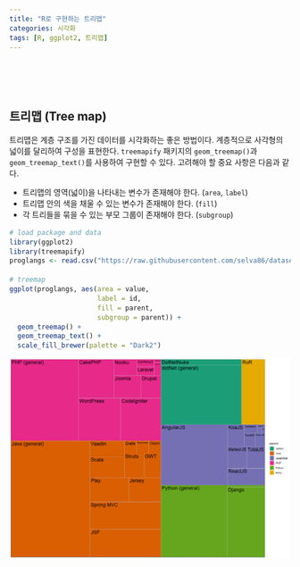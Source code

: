 ```yaml
---
title: "R로 구현하는 트리맵"
categories: 시각화
tags: [R, ggplot2, 트리맵]
---
```


<div style="margin-bottom:100px;"></div>

## 트리맵 (Tree map)

트리맵은 계층 구조를 가진 데이터를 시각화하는 좋은 방법이다. 계층적으로 사각형의 넓이를 달리하여 구성을 표현한다. `treemapify` 패키지의 `geom_treemap()`과 `geom_treemap_text()`를 사용하여 구현할 수 있다. 고려해야 할 중요 사항은 다음과 같다.

- 트리맵의 영역(넓이)을 나타내는 변수가 존재해야 한다. (`area`, `label`)
- 트리맵 안의 색을 채울 수 있는 변수가 존재해야 한다. (`fill`)
- 각 트리들을 묶을 수 있는 부모 그룹이 존재해야 한다. (`subgroup`)

```r
# load package and data
library(ggplot2)
library(treemapify)
proglangs <- read.csv("https://raw.githubusercontent.com/selva86/datasets/master/proglanguages.csv")

# treemap
ggplot(proglangs, aes(area = value, 
                      label = id,
                      fill = parent, 
                      subgroup = parent)) + 
  geom_treemap() + 
  geom_treemap_text() + 
  scale_fill_brewer(palette = "Dark2")
```

![](/public/img/2022-06-22-visualization-summary/treemap-1.png)